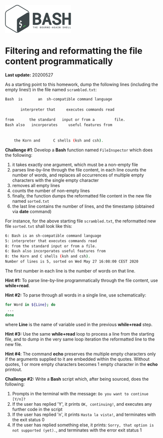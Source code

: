 ![](bash_logo.png)

# Filtering and reformatting the file content programmatically

**Last update:** 20200527

As a starting point to this homework, dump the following lines (including the empty lines!) in the file named ```scrambled.txt```:

```bash
Bash  is       an  sh-compatible command language 

       interpreter that     executes commands read 
        
from       the standard   input or from a         file.
Bash also   incorporates     useful features from 


    the Korn and      C shells (ksh and csh).
```

**Challenge #1**: Develop a **Bash** function named ```FileInspector``` which does the following:

1. it takes exactly one argument, which must be a non-empty file
2. parses line-by-line through the file content, in each line counts the number of words, and replaces all occurrences of multiple empty characters with the single empty character
3. removes all empty lines
4. counts the number of non-empty lines
5. finally, the function dumps the reformatted file content in the new file named ```sorted.txt```
6. the last line contains the number of lines, and the timestamp (obtained via **date** command)

For instance, for the above starting file ```scrambled.txt```, the reformatted new file ```sorted.txt``` shall look like this:

```bash
6: Bash is an sh-compatible command language
5: interpreter that executes commands read
8: from the standard input or from a file.
6: Bash also incorporates useful features from
8: the Korn and C shells (ksh and csh).
Number of lines is 5, sorted on Wed May 27 16:08:00 CEST 2020
```

The first number in each line is the number of words on that line.

**Hint #1:** To parse line-by-line programmatically through the file content, use **while+read**.

**Hint #2:** To parse through all words in a single line, use schematically:

```bash
for Word in ${Line}; do
 ... 
done
```

where **Line** is the name of variable used in the previous **while+read** step.

**Hint #3:** Use the same **while+read** loop to process a line from the starting file, and to dump in the very same loop iteration the reformatted line to the new file.

**Hint #4**: The command **echo** preserves the multiple empty characters only if the arguments supplied to it are embedded within the quotes. Without quotes, 1 or more empty characters becomes 1 empty character in the **echo** printout.



**Challenge #2:** Write a **Bash** script which, after being sourced, does the following:  

1. Prompts in the terminal with the message: ```Do you want to continue [Y/n]?```
2. If the user has replied 'Y', it prints ```OK, continuing!```, and executes any further code in the script
3. If the user has replied 'n', it prints ```Hasta la vista!```, and terminates with the exit status 0
4. If the user has replied something else, it prints: ```Sorry, that option is not supported (yet).```, and terminates with the error exit status 1